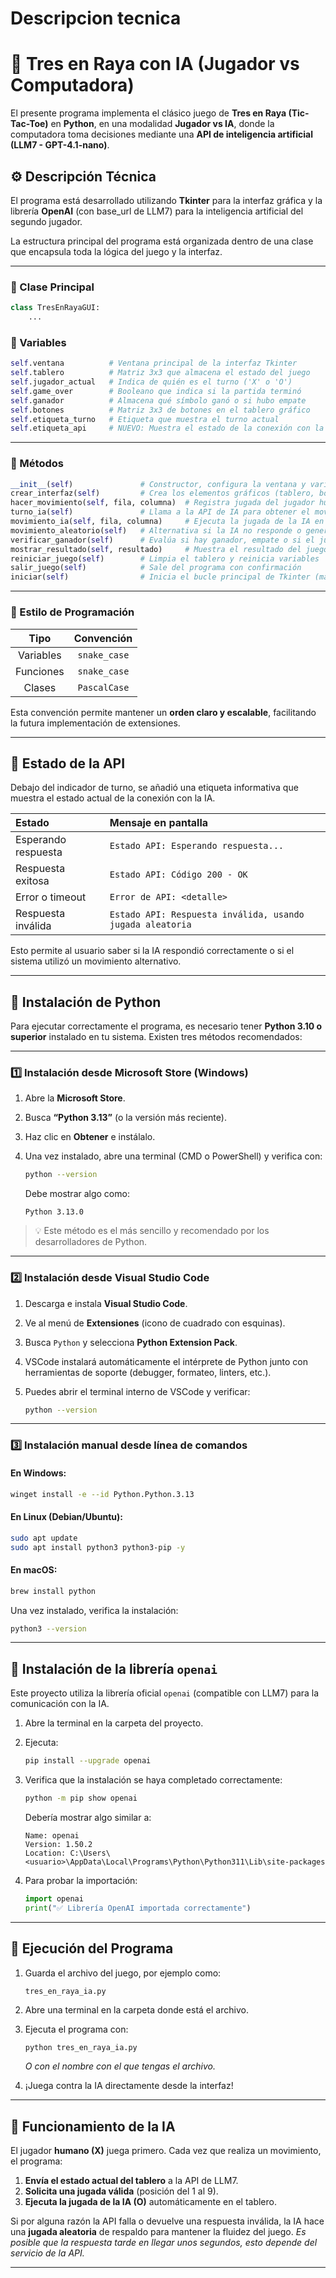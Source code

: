 # Descripcion tecnica



# 🧠 Tres en Raya con IA (Jugador vs Computadora)

El presente programa implementa el clásico juego de **Tres en Raya (Tic-Tac-Toe)** en **Python**, en una modalidad **Jugador vs IA**, donde la computadora toma decisiones mediante una **API de inteligencia artificial (LLM7 - GPT-4.1-nano)**.


## ⚙️ Descripción Técnica

El programa está desarrollado utilizando **Tkinter** para la interfaz gráfica y la librería **OpenAI** (con base_url de LLM7) para la inteligencia artificial del segundo jugador.

La estructura principal del programa está organizada dentro de una clase que encapsula toda la lógica del juego y la interfaz.

---

### 🧩 Clase Principal

```python
class TresEnRayaGUI:
    ...
```



### 🔢 Variables

```python
self.ventana          # Ventana principal de la interfaz Tkinter
self.tablero          # Matriz 3x3 que almacena el estado del juego
self.jugador_actual   # Indica de quién es el turno ('X' o 'O')
self.game_over        # Booleano que indica si la partida terminó
self.ganador          # Almacena qué símbolo ganó o si hubo empate
self.botones          # Matriz 3x3 de botones en el tablero gráfico
self.etiqueta_turno   # Etiqueta que muestra el turno actual
self.etiqueta_api     # NUEVO: Muestra el estado de la conexión con la API (OK, error, etc.)
```

---

### 🧱 Métodos

```python
__init__(self)               # Constructor, configura la ventana y variables iniciales
crear_interfaz(self)         # Crea los elementos gráficos (tablero, botones y etiquetas)
hacer_movimiento(self, fila, columna)  # Registra jugada del jugador humano
turno_ia(self)               # Llama a la API de IA para obtener el movimiento de la computadora
movimiento_ia(self, fila, columna)     # Ejecuta la jugada de la IA en el tablero
movimiento_aleatorio(self)   # Alternativa si la IA no responde o genera error
verificar_ganador(self)      # Evalúa si hay ganador, empate o si el juego continúa
mostrar_resultado(self, resultado)     # Muestra el resultado del juego
reiniciar_juego(self)        # Limpia el tablero y reinicia variables
salir_juego(self)            # Sale del programa con confirmación
iniciar(self)                # Inicia el bucle principal de Tkinter (mainloop)
```

---

### 🧩 Estilo de Programación

|    Tipo   |  Convención  |
| :-------: | :----------: |
| Variables | `snake_case` |
| Funciones | `snake_case` |
|   Clases  | `PascalCase` |

Esta convención permite mantener un **orden claro y escalable**, facilitando la futura implementación de extensiones.

---

## 🧠 Estado de la API

Debajo del indicador de turno, se añadió una etiqueta informativa que muestra el estado actual de la conexión con la IA.

| Estado              | Mensaje en pantalla                                       |
| :------------------ | :-------------------------------------------------------- |
| Esperando respuesta | `Estado API: Esperando respuesta...`                      |
| Respuesta exitosa   | `Estado API: Código 200 - OK`                             |
| Error o timeout     | `Error de API: <detalle>`                                 |
| Respuesta inválida  | `Estado API: Respuesta inválida, usando jugada aleatoria` |

Esto permite al usuario saber si la IA respondió correctamente o si el sistema utilizó un movimiento alternativo.

---

## 🐍 Instalación de Python

Para ejecutar correctamente el programa, es necesario tener **Python 3.10 o superior** instalado en tu sistema.
Existen tres métodos recomendados:

---

### **1️⃣ Instalación desde Microsoft Store (Windows)**

1. Abre la **Microsoft Store**.
2. Busca **“Python 3.13”** (o la versión más reciente).
3. Haz clic en **Obtener** e instálalo.
4. Una vez instalado, abre una terminal (CMD o PowerShell) y verifica con:

   ```bash
   python --version
   ```

   Debe mostrar algo como:

   ```
   Python 3.13.0
   ```

> 💡 Este método es el más sencillo y recomendado por los desarrolladores de Python.

---

### **2️⃣ Instalación desde Visual Studio Code**

1. Descarga e instala **Visual Studio Code**.
2. Ve al menú de **Extensiones** (icono de cuadrado con esquinas).
3. Busca `Python` y selecciona **Python Extension Pack**.
4. VSCode instalará automáticamente el intérprete de Python junto con herramientas de soporte (debugger, formateo, linters, etc.).
5. Puedes abrir el terminal interno de VSCode y verificar:

   ```bash
   python --version
   ```

---

### **3️⃣ Instalación manual desde línea de comandos**

#### En Windows:

```bash
winget install -e --id Python.Python.3.13
```

#### En Linux (Debian/Ubuntu):

```bash
sudo apt update
sudo apt install python3 python3-pip -y
```

#### En macOS:

```bash
brew install python
```

Una vez instalado, verifica la instalación:

```bash
python3 --version
```

---

## 🔧 Instalación de la librería `openai`

Este proyecto utiliza la librería oficial `openai` (compatible con LLM7) para la comunicación con la IA.

1. Abre la terminal en la carpeta del proyecto.

2. Ejecuta:

   ```bash
   pip install --upgrade openai
   ```

3. Verifica que la instalación se haya completado correctamente:

   ```bash
   python -m pip show openai
   ```

   Debería mostrar algo similar a:

   ```
   Name: openai
   Version: 1.50.2
   Location: C:\Users\<usuario>\AppData\Local\Programs\Python\Python311\Lib\site-packages
   ```

4. Para probar la importación:

   ```python
   import openai
   print("✅ Librería OpenAI importada correctamente")
   ```

---

## 🚀 Ejecución del Programa

1. Guarda el archivo del juego, por ejemplo como:

   ```
   tres_en_raya_ia.py
   ```

2. Abre una terminal en la carpeta donde está el archivo.

3. Ejecuta el programa con:

   ```bash
   python tres_en_raya_ia.py
   ```
   *O con el nombre con el que tengas el archivo.*

4. ¡Juega contra la IA directamente desde la interfaz!

---

## 🤖 Funcionamiento de la IA

El jugador **humano (X)** juega primero.
Cada vez que realiza un movimiento, el programa:

1. **Envía el estado actual del tablero** a la API de LLM7.
2. **Solicita una jugada válida** (posición del 1 al 9).
3. **Ejecuta la jugada de la IA (O)** automáticamente en el tablero.

Si por alguna razón la API falla o devuelve una respuesta inválida, la IA hace una **jugada aleatoria** de respaldo para mantener la fluidez del juego.
*Es posible que la respuesta tarde en llegar unos segundos, esto depende del servicio de la API.*

---

